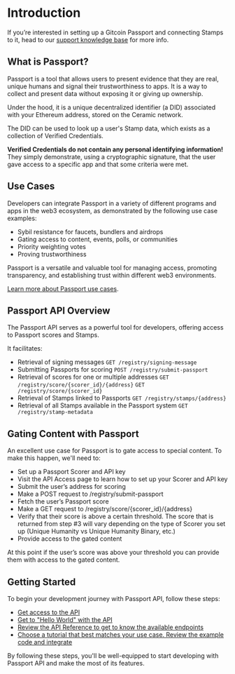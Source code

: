# Introduction

If you’re interested in setting up a Gitcoin Passport and connecting Stamps to it, head to our [support knowledge base](https://support.gitcoin.co/gitcoin-knowledge-base/gitcoin-passport/what-is-gitcoin-passport) for more info.

## What is Passport?

Passport is a tool that allows users to present evidence that they are real, unique humans and signal their trustworthiness to apps. It is a way to collect and present data without exposing it or giving up ownership. 

Under the hood, it is a unique decentralized identifier (a DID) associated with your Ethereum address, stored on the Ceramic network. 

The DID can be used to look up a user's Stamp data, which exists as a collection of Verified Credentials.

**Verified Credentials do not contain any personal identifying information!** They simply demonstrate, using a cryptographic signature, that the user gave access to a specific app and that some criteria were met.

## Use Cases

Developers can integrate Passport in a variety of different programs and apps in the web3 ecosystem, as demonstrated by the following use case examples:

- Sybil resistance for faucets, bundlers and airdrops
- Gating access to content, events, polls, or communities
- Priority weighting votes
- Proving trustworthiness

Passport is a versatile and valuable tool for managing access, promoting transparency, and establishing trust within different web3 environments. 

[Learn more about Passport use cases](overview/use-cases).

## Passport API Overview

The Passport API serves as a powerful tool for developers, offering access to Passport scores and Stamps.

It facilitates:
- Retrieval of signing messages `GET /registry/signing-message`
- Submitting Passports for scoring `POST /registry/submit-passport`
- Retrieval of scores for one or multiple addresses `GET /registry/score/{scorer_id}/{address}` `GET /registry/score/{scorer_id}`
- Retrieval of Stamps linked to Passports `GET /registry/stamps/{address}`
- Retrieval of all Stamps available in the Passport system `GET /registry/stamp-metadata`


## Gating Content with Passport

An excellent use case for Passport is to gate access to special content. To make this happen, we'll need to:

- Set up a Passport Scorer and API key
- Visit the API Access page to learn how to set up your Scorer and API key
- Submit the user’s address for scoring
- Make a POST request to /registry/submit-passport
- Fetch the user’s Passport score
- Make a GET request to /registry/score/{scorer_id}/{address}
- Verify that their score is above a certain threshold. The score that is returned from step #3 will vary depending on the type of Scorer you set up (Unique Humanity vs Unique Humanity Binary, etc.)
- Provide access to the gated content

At this point if the user’s score was above your threshold you can provide them with access to the gated content.

## Getting Started

To begin your development journey with Passport API, follow these steps:

- [Get access to the API](/building-with-passport/getting-access)
- [Get to "Hello World" with the API](/building-with-passport/quick-start-guide)
- [Review the API Reference to get to know the available endpoints](/building-with-passport/api-reference)
- [Choose a tutorial that best matches your use case. Review the example code and integrate](/building-with-passport/tutorials)

By following these steps, you'll be well-equipped to start developing with Passport API and make the most of its features.
